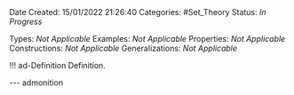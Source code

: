 <br />
<br />

Date Created: 15/01/2022 21:26:40
Categories: #Set_Theory
Status: _In Progress_

Types: _Not Applicable_
Examples: _Not Applicable_ 
Properties: _Not Applicable_
Constructions: _Not Applicable_
Generalizations: _Not Applicable_

!!! ad-Definition Definition.



--- admonition
